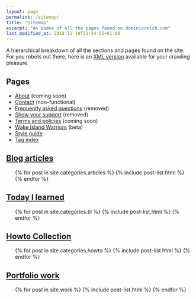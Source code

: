 ```yaml
---
layout: page
permalink: /sitemap/
title: "Sitemap"
excerpt: "An index of all the pages found on dominicreich.com"
last_modified_at: 2018-12-10T21:44:55+01:00
---
```


A hierarchical breakdown of all the sections and pages found on the site. For you robots out there, here is an [XML version](/sitemap.xml) available for your crawling pleasure.

## Pages

- [About](/about/) (coming soon)
- [Contact](/contact/) (non-functional)
- [Frequently asked questions](/faqs/) (removed)
- [Show your support](/support/) (removed)
- [Terms and policies](/terms/) (coming soon)
- [Wake Island Warriors](/wiw/) (beta)
- [Style guide](/style-guide/)
- [Tag index](/tag/)

## [Blog articles](/articles/)

<ul>
  {% for post in site.categories.articles %}
    {% include post-list.html %}
  {% endfor %}
</ul>

## [Today I learned](/til/)

<ul>
  {% for post in site.categories.til %}
    {% include post-list.html %}
  {% endfor %}
</ul>

<h2><a href="/howto/">Howto Collection</a></h2>
<ul>
  {% for post in site.categories.howto %}
    {% include post-list.html %}
  {% endfor %}
</ul>

## [Portfolio work](/work/)

<ul>
  {% for post in site.work %}
    {% include post-list.html %}
  {% endfor %}
</ul>
